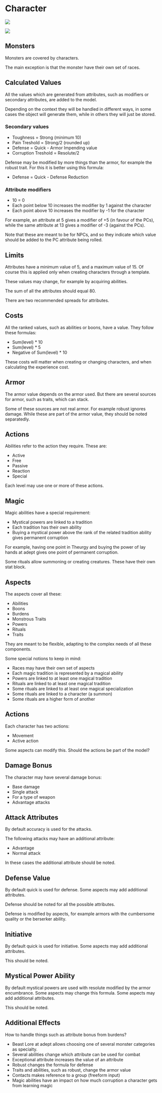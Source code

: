 # Character

![](../img/diagram/character.png)

![](../img/diagram/character_aspect.png)

## Monsters

Monsters are covered by characters.

The main exception is that the monster have their own set of races.

## Calculated Values

All the values which are generated from attributes, such as modifiers or secondary attributes, are added to the model.

Depending on the context they will be handled in different ways, in some cases the object will generate them, while in others they will just be stored.

### Secondary values

* Toughness = Strong (minimum 10)
* Pain Treshold = Strong/2 (rounded up)
* Defense = Quick - Armor Impending value
* Corruption Treshold = Resolute/2

Defense may be modified by more things than the armor, for example the robust trait. For this it is better using this formula:

* Defense = Quick - Defense Reduction

### Attribute modifiers

* 10 = 0
* Each point below 10 increases the modifier by 1 against the character
* Each point above 10 increases the modifier by -1 for the character

For example, an attribute at 5 gives a modifier of +5 (in favour of the PCs), while the same attribute at 13 gives a modifier of -3 (against the PCs).

Note that these are meant to be for NPCs, and so they indicate which value should be added to the PC attribute being rolled.

## Limits

Attributes have a minimum value of 5, and a maximum value of 15. Of course this is applied only when creating characters through a template.

These values may change, for example by acquiring abilities.

The sum of all the attributes should equal 80.

There are two recommended spreads for attributes.

## Costs

All the ranked values, such as abilities or boons, have a value. They follow these formulas:

* Sum(level) * 10
* Sum(level) * 5
* Negative of Sum(level) * 10

These costs will matter when creating or changing characters, and when calculating the experience cost.

## Armor

The armor value depends on the armor used. But there are several sources for armor, such as traits, which can stack.

Some of these sources are not real armor. For example robust ignores damage. While these are part of the armor value, they should be noted separatedly.

## Actions

Abilities refer to the action they require. These are:

* Active
* Free
* Passive
* Reaction
* Special

Each level may use one or more of these actions.

## Magic

Magic abilities have a special requirement:

* Mystical powers are linked to a tradition
* Each tradition has their own ability
* Buying a mystical power above the rank of the related tradition ability gives permanent corruption

For example, having one point in Theurgy and buying the power of lay hands at adept gives one point of permanent corruption.

Some rituals allow summoning or creating creatures. These have their own stat block.

## Aspects

The aspects cover all these:

* Abilities
* Boons
* Burdens
* Monstrous Traits
* Powers
* Rituals
* Traits

They are meant to be flexible, adapting to the complex needs of all these components.

Some special notions to keep in mind:

* Races may have their own set of aspects
* Each magic tradition is represented by a magical ability
* Powers are linked to at least one magical tradition
* Rituals are linked to at least one magical tradition
* Some rituals are linked to at least one magical specialization
* Some rituals are linked to a character (a summon)
* Some rituals are a higher form of another

## Actions

Each character has two actions:

* Movement
* Active action

Some aspects can modify this. Should the actions be part of the model?

## Damage Bonus

The character may have several damage bonus:

* Base damage
* Single attack
* For a type of weapon
* Advantage attacks

## Attack Attributes

By default accuracy is used for the attacks.

The following attacks may have an additional attribute:

* Advantage
* Normal attack

In these cases the additional attribute should be noted.

## Defense Value

By default quick is used for defense. Some aspects may add additional attributes.

Defense should be noted for all the possible attributes.

Defense is modified by aspects, for example armors with the cumbersome quality or the berserker ability.

## Initiative

By default quick is used for initiative. Some aspects may add additional attributes.

This should be noted.

## Mystical Power Ability

By default mystical powers are used with resolute modified by the armor encumbrance. Some aspects may change this formula. Some aspects may add additional attributes.

This should be noted.

## Additional Effects

How to handle things such as attribute bonus from burdens?

* Beast Lore at adept allows choosing one of several monster categories as specialty.
* Several abilities change which attribute can be used for combat
* Exceptional attribute increases the value of an attribute
* Robust changes the formula for defense
* Traits and abilities, such as robust, change the armor value
* Contacts makes reference to a group (freeform input)
* Magic abilities have an impact on how much corruption a character gets from learning magic
